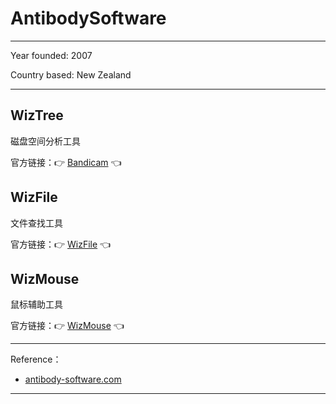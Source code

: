 # AntibodySoftware

---

Year founded: 2007

Country based: New Zealand

---

## WizTree

磁盘空间分析工具

官方链接：👉 [Bandicam](
https://diskanalyzer.com/
) 👈

## WizFile

文件查找工具

官方链接：👉 [WizFile](
https://antibody-software.com/wizfile
) 👈

## WizMouse

鼠标辅助工具

官方链接：👉 [WizMouse](
https://antibody-software.com/wizmouse
) 👈





---

Reference：

- [antibody-software.com](https://antibody-software.com/about)

---









